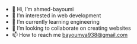 - 👋 Hi, I’m ahmed-bayoumi
- 👀 I’m interested in web development
- 🌱 I’m currently learning engineering
- 💞️ I’m looking to collaborate on creating websites
- 📫 How to reach me bayoumya938@gmail.com

<!---
bayoumi123/bayoumi123 is a ✨ special ✨ repository because its `README.md` (this file) appears on your GitHub profile.
You can click the Preview link to take a look at your changes.
--->
